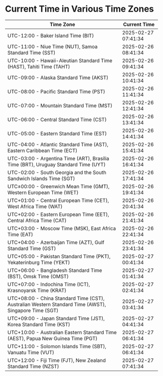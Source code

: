 # Current Time in Various Time Zones

| Time Zone | Current Time |
|-----------|--------------|
| UTC-12:00 - Baker Island Time (BIT) | 2025-02-27 07:41:34 |
| UTC-11:00 - Niue Time (NUT), Samoa Standard Time (SST) | 2025-02-26 08:41:34 |
| UTC-10:00 - Hawaii-Aleutian Standard Time (HAST), Tahiti Time (TAHT) | 2025-02-26 09:41:34 |
| UTC-09:00 - Alaska Standard Time (AKST) | 2025-02-26 10:41:34 |
| UTC-08:00 - Pacific Standard Time (PST) | 2025-02-26 11:41:34 |
| UTC-07:00 - Mountain Standard Time (MST) | 2025-02-26 12:41:34 |
| UTC-06:00 - Central Standard Time (CST) | 2025-02-26 13:41:34 |
| UTC-05:00 - Eastern Standard Time (EST) | 2025-02-26 14:41:34 |
| UTC-04:00 - Atlantic Standard Time (AST), Eastern Caribbean Time (ECT) | 2025-02-26 15:41:34 |
| UTC-03:00 - Argentina Time (ART), Brasília Time (BRT), Uruguay Standard Time (UYT) | 2025-02-26 16:41:34 |
| UTC-02:00 - South Georgia and the South Sandwich Islands Time (SGT) | 2025-02-26 17:41:34 |
| UTC±00:00 - Greenwich Mean Time (GMT), Western European Time (WET) | 2025-02-26 19:41:34 |
| UTC+01:00 - Central European Time (CET), West Africa Time (WAT) | 2025-02-26 20:41:34 |
| UTC+02:00 - Eastern European Time (EET), Central Africa Time (CAT) | 2025-02-26 21:41:34 |
| UTC+03:00 - Moscow Time (MSK), East Africa Time (EAT) | 2025-02-26 22:41:34 |
| UTC+04:00 - Azerbaijan Time (AZT), Gulf Standard Time (GST) | 2025-02-26 23:41:34 |
| UTC+05:00 - Pakistan Standard Time (PKT), Yekaterinburg Time (YEKT) | 2025-02-27 00:41:34 |
| UTC+06:00 - Bangladesh Standard Time (BST), Omsk Time (OMST) | 2025-02-27 01:41:34 |
| UTC+07:00 - Indochina Time (ICT), Krasnoyarsk Time (KRAT) | 2025-02-27 02:41:34 |
| UTC+08:00 - China Standard Time (CST), Australian Western Standard Time (AWST), Singapore Time (SGT) | 2025-02-27 03:41:34 |
| UTC+09:00 - Japan Standard Time (JST), Korea Standard Time (KST) | 2025-02-27 04:41:34 |
| UTC+10:00 - Australian Eastern Standard Time (AEST), Papua New Guinea Time (PGT) | 2025-02-27 06:41:34 |
| UTC+11:00 - Solomon Islands Time (SBT), Vanuatu Time (VUT) | 2025-02-27 06:41:34 |
| UTC+12:00 - Fiji Time (FJT), New Zealand Standard Time (NZST) | 2025-02-27 07:41:34 |
